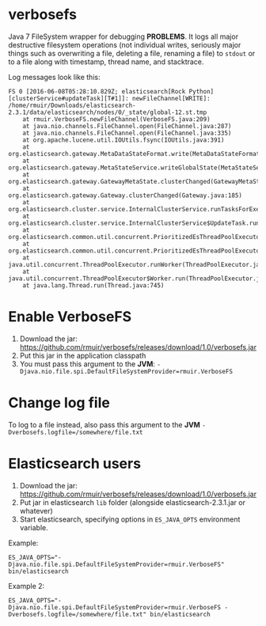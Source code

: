 # verbosefs
Java 7 FileSystem wrapper for debugging **PROBLEMS**. It logs all major destructive filesystem operations (not individual writes, seriously major things such as overwriting a file, deleting a file, renaming a file) to `stdout` or to a file along with timestamp, thread name, and stacktrace. 

Log messages look like this:
```
FS 0 [2016-06-08T05:28:10.829Z; elasticsearch[Rock Python][clusterService#updateTask][T#1]]: newFileChannel[WRITE]: /home/rmuir/Downloads/elasticsearch-2.3.1/data/elasticsearch/nodes/0/_state/global-12.st.tmp
	at rmuir.VerboseFS.newFileChannel(VerboseFS.java:209)
	at java.nio.channels.FileChannel.open(FileChannel.java:287)
	at java.nio.channels.FileChannel.open(FileChannel.java:335)
	at org.apache.lucene.util.IOUtils.fsync(IOUtils.java:391)
	at org.elasticsearch.gateway.MetaDataStateFormat.write(MetaDataStateFormat.java:131)
	at org.elasticsearch.gateway.MetaStateService.writeGlobalState(MetaStateService.java:149)
	at org.elasticsearch.gateway.GatewayMetaState.clusterChanged(GatewayMetaState.java:148)
	at org.elasticsearch.gateway.Gateway.clusterChanged(Gateway.java:185)
	at org.elasticsearch.cluster.service.InternalClusterService.runTasksForExecutor(InternalClusterService.java:610)
	at org.elasticsearch.cluster.service.InternalClusterService$UpdateTask.run(InternalClusterService.java:772)
	at org.elasticsearch.common.util.concurrent.PrioritizedEsThreadPoolExecutor$TieBreakingPrioritizedRunnable.runAndClean(PrioritizedEsThreadPoolExecutor.java:231)
	at org.elasticsearch.common.util.concurrent.PrioritizedEsThreadPoolExecutor$TieBreakingPrioritizedRunnable.run(PrioritizedEsThreadPoolExecutor.java:194)
	at java.util.concurrent.ThreadPoolExecutor.runWorker(ThreadPoolExecutor.java:1142)
	at java.util.concurrent.ThreadPoolExecutor$Worker.run(ThreadPoolExecutor.java:617)
	at java.lang.Thread.run(Thread.java:745)
```

# Enable VerboseFS
1. Download the jar: https://github.com/rmuir/verbosefs/releases/download/1.0/verbosefs.jar
2. Put this jar in the application classpath
3. You must pass this argument to the **JVM**: `-Djava.nio.file.spi.DefaultFileSystemProvider=rmuir.VerboseFS`

# Change log file
To log to a file instead, also pass this argument to the **JVM** `-Dverbosefs.logfile=/somewhere/file.txt`

# Elasticsearch users
1. Download the jar: https://github.com/rmuir/verbosefs/releases/download/1.0/verbosefs.jar
2. Put jar in elasticsearch `lib` folder (alongside elasticsearch-2.3.1.jar or whatever)
3. Start elasticsearch, specifying options in `ES_JAVA_OPTS` environment variable.

Example:
```
ES_JAVA_OPTS="-Djava.nio.file.spi.DefaultFileSystemProvider=rmuir.VerboseFS" bin/elasticsearch
```

Example 2:
```
ES_JAVA_OPTS="-Djava.nio.file.spi.DefaultFileSystemProvider=rmuir.VerboseFS -Dverbosefs.logfile=/somewhere/file.txt" bin/elasticsearch
```
